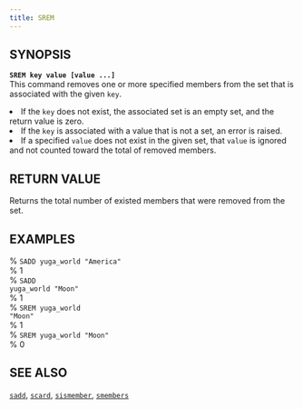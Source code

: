 ```yaml
---
title: SREM
---
```


## SYNOPSIS
<code><b>SREM key value [value ...]</b></code><br>
This command removes one or more specified members from the set that is associated with the given <code>key</code>.
<li>If the <code>key</code> does not exist, the associated set is an empty set, and the return value is zero.</li>
<li>If the <code>key</code> is associated with a value that is not a set, an error is raised.</li>
<li>If a specified <code>value</code> does not exist in the given set, that <code>value</code> is ignored and not counted toward the total of removed members.</li>

## RETURN VALUE
Returns the total number of existed members that were removed from the set.

## EXAMPLES
% <code>SADD yuga_world "America"</code><br>
% 1<br>
% <code>SADD yuga_world "Moon"</code><br>
% 1<br>
% <code>SREM yuga_world "Moon"</code><br>
% 1<br>
% <code>SREM yuga_world "Moon"</code><br>
% 0<br>

## SEE ALSO
[`sadd`](/api/redis/sadd/), [`scard`](/api/redis/scard/), [`sismember`](/api/redis/sismember/), [`smembers`](/api/redis/smembers/)
